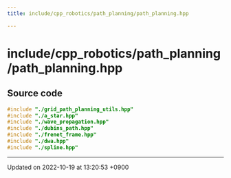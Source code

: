 ```yaml
---
title: include/cpp_robotics/path_planning/path_planning.hpp

---
```


# include/cpp_robotics/path_planning/path_planning.hpp






## Source code

```cpp
#include "./grid_path_planning_utils.hpp"
#include "./a_star.hpp"
#include "./wave_propagation.hpp"
#include "./dubins_path.hpp"
#include "./frenet_frame.hpp"
#include "./dwa.hpp"
#include "./spline.hpp"
```


-------------------------------

Updated on 2022-10-19 at 13:20:53 +0900
